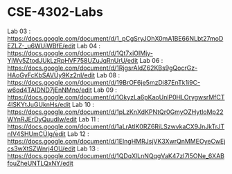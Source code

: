 # CSE-4302-Labs

Lab 03 : https://docs.google.com/document/d/1_pCgSryJOhX0mA1BE66NLbt27moDEZLZ-_u6WUiWBfE/edit
Lab 04 : https://docs.google.com/document/d/1Qt7xiOIMjy-YjWv5ZtodJUkLzRpHVF758UZuJqRnUrU/edit
Lab 06 : https://docs.google.com/document/d/1RjgsrAIdZ62KBs9gQocrGz-HAoGyFcKbSAVUy9Kz2nI/edit
Lab 08 : https://docs.google.com/document/d/19BrOF6je5mzDi87EnTk1i9C-w6qd4TAlDND7jEnNMno/edit
Lab 09 : https://docs.google.com/document/d/1OkyzLa6pKaoUnlP0HLOrygwsrMfCT4ISKYtJuGUknHs/edit
Lab 10 : https://docs.google.com/document/d/1pLzKnXdKPNtQr0GmyOZHytloMp22WYnRJErDyQuudIw/edit
Lab 11 : https://docs.google.com/document/d/1aLrAtlK0RZ6RiLSzwvkaCX9JnJkTrJTnIV4SHUmCUlg/edit
Lab 12 : https://docs.google.com/document/d/1ElngHMRJsjVK3XwrQnMMEOyeCwEjcs3wXtSZWnrj4OU/edit
Lab 13 : https://docs.google.com/document/d/1QDqXlLnNQqgVaK47zI7l5ONe_6XABfouZheUNTLQxNY/edit
